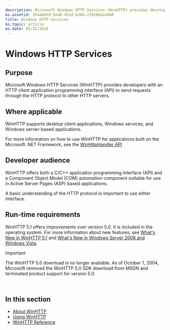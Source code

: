 ```yaml
---
description: Microsoft Windows HTTP Services (WinHTTP) provides developers with an HTTP client application programming interface (API) to send requests through the HTTP protocol to other HTTP servers.
ms.assetid: 354ab65d-5e46-451d-b36b-2f8166a1a048
title: Windows HTTP Services
ms.topic: article
ms.date: 05/31/2018
---
```


# Windows HTTP Services

## Purpose

Microsoft Windows HTTP Services (WinHTTP) provides developers with an HTTP client application programming interface (API) to send requests through the HTTP protocol to other HTTP servers.

## Where applicable

WinHTTP supports desktop client applications, Windows services, and Windows server-based applications.

For more information on how to use WinHTTP for applications built on the Microsoft .NET Framework, see the [WinHttpHandler API](/dotnet/api/system.net.http?view=netframework-4.8)

## Developer audience

WinHTTP offers both a C/C++ application programming interface (API) and a Component Object Model (COM) automation component suitable for use in Active Server Pages (ASP) based applications.

A basic understanding of the HTTP protocol is important to use either interface.

## Run-time requirements

WinHTTP 5.1 offers improvements over version 5.0. It is included in the operating system. For more information about new features, see [What's New in WinHTTP 5.1](what-s-new-in-winhttp-5-1.md) and [What's New in Windows Server 2008 and Windows Vista](what-s-new-in-windows-longhorn.md).

> [!IMPORTANT]
> The WinHTTP 5.0 download is no longer available. As of October 1, 2004, Microsoft removed the WinHTTP 5.0 SDK download from MSDN and terminated product support for version 5.0.

 

## In this section

-   [About WinHTTP](about-winhttp.md)
-   [Using WinHTTP](using-winhttp.md)
-   [WinHTTP Reference](winhttp-reference.md)

 

 
